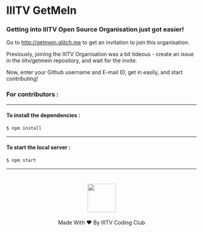 
# IIITV GetMeIn
### Getting into IIITV Open Source Organisation just got easier!

Go to http://getmein.glitch.me to get an invitation to join this organisation.

Previously, joining the IIITV Organisation was a bit tideous - create an issue in the iiitv/getmein repository, and wait for the invite.

Now, enter your Github username and E-mail ID, get in easily, and start contributing!

### For contributors : 
___
#### To install the dependencies : 
``` sh
$ npm install
```
___
#### To start the local server : 
``` sh
$ npm start
```
___
<h1 align="center"><a href="https://www.facebook.com/iiitv.codingclub/"><img width="75px" src="https://scontent.fbom3-2.fna.fbcdn.net/v/t1.0-1/p200x200/21616257_1209956105817094_7242516145331503157_n.png?_nc_cat=0&oh=fe4af8e140f77b4284e1aa66c7c705d6&oe=5BCE16A8"></img></a>
</h1>
<p align="center">Made With ❤ By IIITV Coding Club</p>
